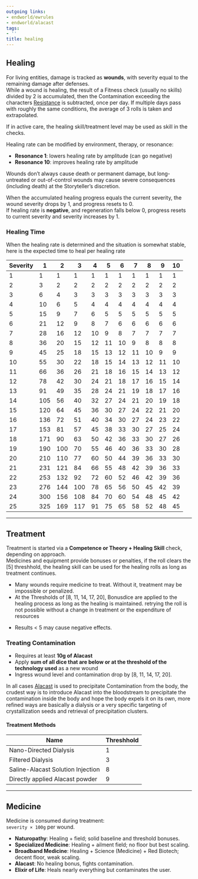 ```yaml
---
outgoing links:
- endworld/ewrules
- endworld/alacast
tags:
- ''
title: healing
---
```

## Healing

For living entities, damage is tracked as **wounds**, with severity equal to the remaining damage after defenses.  
While a wound is healing, the result of a Fitness check (usually no skills) divided by 2 is accumulated, then the Contamination exceeding the characters [Resistance](endworld/ewrules) is subtracted, once per day.
If multiple days pass with roughly the same conditions, the average of 3 rolls is taken and extrapolated.

If in active care, the healing skill/treatment level may be used as skill in the checks.

Healing rate can be modified by environment, therapy, or resonance:

- **Resonance 1**: lowers healing rate by amplitude (can go negative)
- **Resonance 10**: improves healing rate by amplitude

Wounds don’t always cause death or permanent damage, but long-untreated or out-of-control wounds may cause severe consequences (including death) at the Storyteller’s discretion.

When the accumulated healing progress equals the current severity, the wound severity drops by 1, and progress resets to 0.  
If healing rate is **negative**, and regeneration falls below 0, progress resets to current severity and severity increases by 1.

### Healing Time
When the healing rate is determined and the situation is somewhat stable, here is the expected time to heal per healing rate

| Severity | 1     | 2     | 3     | 4     | 5     | 6     | 7     | 8     | 9     | 10    |
|----------|-------|-------|-------|-------|-------|-------|-------|-------|-------|-------|
| 1        | 1    | 1    | 1    | 1    | 1    | 1    | 1    | 1    | 1    | 1    |
| 2        | 3    | 2    | 2    | 2    | 2    | 2    | 2    | 2    | 2    | 2    |
| 3        | 6    | 4    | 3    | 3    | 3    | 3    | 3    | 3    | 3    | 3    |
| 4        | 10   | 6    | 5    | 4    | 4    | 4    | 4    | 4    | 4    | 4    |
| 5        | 15   | 9    | 7    | 6    | 5    | 5    | 5    | 5    | 5    | 5    |
| 6        | 21   | 12   | 9    | 8    | 7    | 6    | 6    | 6    | 6    | 6    |
| 7        | 28   | 16   | 12   | 10   | 9    | 8    | 7    | 7    | 7    | 7    |
| 8        | 36   | 20   | 15   | 12   | 11   | 10   | 9    | 8    | 8    | 8    |
| 9        | 45   | 25   | 18   | 15   | 13   | 12   | 11   | 10   | 9    | 9    |
| 10       | 55   | 30   | 22   | 18   | 15   | 14   | 13   | 12   | 11   | 10   |
| 11       | 66   | 36   | 26   | 21   | 18   | 16   | 15   | 14   | 13   | 12   |
| 12       | 78   | 42   | 30   | 24   | 21   | 18   | 17   | 16   | 15   | 14   |
| 13       | 91   | 49   | 35   | 28   | 24   | 21   | 19   | 18   | 17   | 16   |
| 14       | 105  | 56   | 40   | 32   | 27   | 24   | 21   | 20   | 19   | 18   |
| 15       | 120  | 64   | 45   | 36   | 30   | 27   | 24   | 22   | 21   | 20   |
| 16       | 136  | 72   | 51   | 40   | 34   | 30   | 27   | 24   | 23   | 22   |
| 17       | 153  | 81   | 57   | 45   | 38   | 33   | 30   | 27   | 25   | 24   |
| 18       | 171  | 90   | 63   | 50   | 42   | 36   | 33   | 30   | 27   | 26   |
| 19       | 190  | 100  | 70   | 55   | 46   | 40   | 36   | 33   | 30   | 28   |
| 20       | 210  | 110  | 77   | 60   | 50   | 44   | 39   | 36   | 33   | 30   |
| 21       | 231  | 121  | 84   | 66   | 55   | 48   | 42   | 39   | 36   | 33   |
| 22       | 253  | 132  | 92   | 72   | 60   | 52   | 46   | 42   | 39   | 36   |
| 23       | 276  | 144  | 100  | 78   | 65   | 56   | 50   | 45   | 42   | 39   |
| 24       | 300  | 156  | 108  | 84   | 70   | 60   | 54   | 48   | 45   | 42   |
| 25       | 325  | 169  | 117  | 91   | 75   | 65   | 58   | 52   | 48   | 45   |

---

## Treatment

Treatment is started via a **Competence or Theory + Healing Skill** check, depending on approach.  
Medicines and equipment provide bonuses or penalties, if the roll clears the [5] threshhold, the healing skill can be used for the healing rolls as long as treatment continues.

- Many wounds require medicine to treat. Without it, treatment may be impossible or penalized.
- At the Thresholds of [8, 11, 14, 17, 20], Bonusdice are applied to the healing process as long as the healing is maintained. retrying the roll is not possible without a change in treatment or the expenditure of resources
* Results < 5 may cause negative effects.


### Treating Contamination

- Requires at least **10g of Alacast**
- Apply **sum of all dice that are below or at the threshold of the technology used** as a new wound
- Ingress wound level and contamination drop by  [8, 11, 14, 17, 20].

In all cases [Alacast](endworld/alacast) is used to precipitate Contamination from the body, the  
crudest way is to introduce Alacast into the bloodstream to precipitate the contamination inside the body and hope the body expels  it on its own, more refined ways are basically a dialysis or a very specific targeting of crystallization seeds  and retrieval of precipitation clusters.

#### Treatment Methods
| Name                              | Threshhold |
| --------------------------------- | ---------- |
| Nano-Directed Dialysis            | 1          |
| Filtered Dialysis                 | 3          |
| Saline-Alacast Solution Injection | 8          |
| Directly applied Alacast powder   | 9          |

---

## Medicine

Medicine is consumed during treatment:  
`severity × 100g` per wound.

- **Naturopathy**: Healing + field; solid baseline and threshold bonuses.
- **Specialized Medicine**: Healing + ailment field; no floor but best scaling.
- **Broadband Medicine**: Healing + Science (Medicine) + Red Biotech; decent floor, weak scaling.
- **Alacast**: No healing bonus, fights contamination.
- **Elixir of Life**: Heals nearly everything but contaminates the user.
